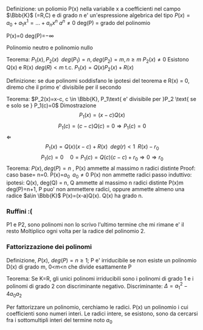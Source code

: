 Definizione: un poliomio  P(x) nella variabile x a coefficienti nel campo $\Bbb{K}$ (=R,C) e di grado n e' un'espressione algebrica del tipo
$P(x)=a_0 + a_1x^1 = ... + a_nx^n$
$a^n \ne 0$ 
deg(P) = grado del polinomio

P(x)=0 deg(P)=$-\infty$

Polinomio neutro e polinomio nullo

Teorema: $P_1(x), P_2(x) \;\; deg(P_1)=n, deg(P_2)=m, n\ge m$
$P_2(x)\ne 0 \text{ Esistono Q(x) e R(x) } deg(R) < m \text{ t.c.}$
$P_1(x)=Q(x)P_2(x)+R(x)$

Definizione: se due polinomi soddisfano le ipotesi del teorema e R(x) = 0, diremo che il primo e' divisibile per il secondo

Teorema: $P_2(x)=x-c, c \in \Bbb{K}, P_1\text{ e' divisibile per }P_2 \text{ se e solo se } P_1(c)=0$
Dimostrazione
$$ P_1(x)=(x-c)Q(x) $$
$$P_1(c)=(c-c)Q(c) = 0 \Rightarrow P_1(c)=0$$
$\Leftarrow$
$$P_1(x)=Q(x)(x-c)+R(x) \;\; deg(r)<1\;\; R(x)-r_0$$
$$P_1(c)=0 \;\;\;\;\; 0=P_1(c)=Q(c)(c-c)+r_0 \Rightarrow0\Rightarrow r_0$$
Teorema: $P(x), \, deg(P)=n$ , P(x) ammette al massimo n radici distinte
Proof:
caso base= n=0. P(x)=$a_0 \;\; a_0\ne 0$
P(x) non ammette radici
passo induttivo:
ipotesi: Q(x), deg(Q) = n, Q ammette al massimo n radici distinte
P(x)m deg(P)=n+1, P puo' non ammettere radici, oppure ammette almeno una radice $a\in \Bbb{K}$ P(x)=(x-a)Q(x). Q(x) ha grado n.

### Ruffini :(

P1 e P2, sono polinomi
non lo scrivo
l'ultimo termine che mi rimane e' il resto
Moltiplico ogni volta per la radice del polinomio 2.


### Fattorizzazione dei polinomi
Definizione, $P(x),\,\, deg(P)=n\ge 1$; P e' irriducibile se non esiste un polinomio D(x) di grado m, 0<m\<n che divide esattamente P

Teorema: Se K=R, gli unici polinomi irriducibili sono i polinomi di grado 1 e i polinomi di grado 2 con discriminante negativo. 
Discriminante: $\Delta = a_1^2 -4a_0a_2$

Per fattorizzare un polinomio, cerchiamo le radici. 
P(x) un polinomio i cui coefficienti sono numeri interi. Le radici intere, se esistono, sono da cercarsi fra i sottomultipli interi del termine noto $a_0$